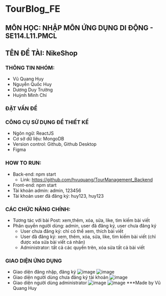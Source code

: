 # TourBlog_FE
## MÔN HỌC: NHẬP MÔN ỨNG DỤNG DI ĐỘNG - SE114.L11.PMCL
## TÊN ĐỀ TÀI: NikeShop
### THÔNG TIN NHÓM:
- Vũ Quang Huy
- Nguyễn Quốc Huy
- Dương Duy Trường
- Huỳnh Minh Chí
### ĐẶT VẤN ĐỀ
### CÔNG CỤ SỬ DỤNG ĐỂ THIẾT KẾ
- Ngôn ngữ: ReactJS
- Cơ sở dữ liệu: MongoDB
- Version control: Github, Github Desktop
- Figma
### HOW TO RUN:
- Back-end: npm start
  - Link: https://github.com/hvuquang/TourManagement_Backend
- Front-end: npm start
- Tài khoản admin: admin, 123456
- Tài khoản user đã đăng ký: huy123, huy123
### CÁC CHỨC NĂNG CHÍNH:
- Tương tác với bài Post: xem,thêm, xóa, sửa, like, tìm kiếm bài viết
- Phân quyền người dùng: admin, user đã đăng ký, user chưa đăng ký
  - User chưa đăng ký: chỉ có thể xem, thích bài viết
  - User đã đăng ký: xem, thêm, xóa, sửa, like, tìm kiếm bài viết (chỉ được xóa sửa bài viết cá nhân)
  - Administrator: tất cả các quyền trên, xóa sửa tất cả bài viết
### GIAO DIỆN ỨNG DỤNG
- Giao diện đăng nhập, đăng ký
![image](https://github.com/hvuquang/TourBlog_FE/assets/113155975/1519b63b-e1db-4c5c-86f2-66dc680b0ec4)
![image](https://github.com/hvuquang/TourBlog_FE/assets/113155975/deebeef8-6f19-4df0-be0c-91218b4e0319)
- Giao diện người dùng chưa đăng ký tài khoản
![image](https://github.com/hvuquang/TourBlog_FE/assets/113155975/e2cff424-cf2a-49ab-8933-27198c9c5b38)
- Giao diện người dùng administrator
![image](https://github.com/hvuquang/TourBlog_FE/assets/113155975/bf6176d6-37e2-4930-84d7-24d36bb50713)
![image](https://github.com/hvuquang/TourBlog_FE/assets/113155975/161fd6fd-e2ea-4176-a2b2-878e5074f07a)
***Made by Vũ Quang Huy
